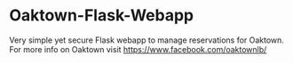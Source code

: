 # Oaktown-Flask-Webapp
Very simple yet secure Flask webapp to manage reservations for Oaktown. For more info on Oaktown visit https://www.facebook.com/oaktownlb/
